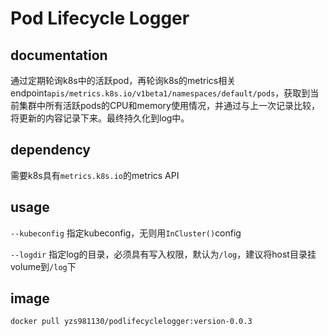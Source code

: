 # Pod Lifecycle Logger

## documentation

通过定期轮询k8s中的活跃pod，再轮询k8s的metrics相关endpoint`apis/metrics.k8s.io/v1beta1/namespaces/default/pods`，获取到当前集群中所有活跃pods的CPU和memory使用情况，并通过与上一次记录比较，将更新的内容记录下来。最终持久化到log中。

## dependency

需要k8s具有`metrics.k8s.io`的metrics API

## usage

`--kubeconfig` 指定kubeconfig，无则用`InCluster()`config

`--logdir` 指定log的目录，必须具有写入权限，默认为`/log`，建议将host目录挂volume到`/log`下

## image

`docker pull yzs981130/podlifecyclelogger:version-0.0.3`

